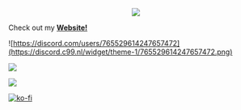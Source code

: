 <p align="center">
<img src="https://capsule-render.vercel.app/api?type=waving&color=gradient&height=200&section=header&text=Hi,+Im+Thijke&fontSize=80&fontAlignY=35&animation=twinkling&fontColor=gradient"/> </a> 
</p>

Check out my [**Website!**](https://thijke.nl)

![https://discord.com/users/765529614247657472](https://discord.c99.nl/widget/theme-1/765529614247657472.png)

![](https://github-readme-stats.vercel.app/api?username=Thijke&show_icons=true&include_all_commits=true&theme=tokyonight&border_radius=10)

![](https://github-readme-stats.vercel.app/api/top-langs/?username=Thijke&layout=compact&theme=tokyonight&border_radius=10&langs_count=4)

[![ko-fi](https://ko-fi.com/img/githubbutton_sm.svg)](https://ko-fi.com/R6R2G2HI2)
